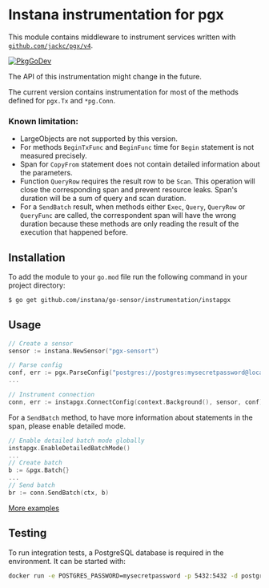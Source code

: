 Instana instrumentation for pgx
=============================================

This module contains middleware to instrument services written with [`github.com/jackc/pgx/v4`](https://github.com/jackc/pgx/v4).

[![PkgGoDev](https://pkg.go.dev/badge/github.com/instana/go-sensor/instrumentation/instapgx)](https://pkg.go.dev/github.com/instana/go-sensor/instrumentation/instapgx)

The API of this instrumentation might change in the future.

The current version contains instrumentation for most of the methods defined for `pgx.Tx` and `*pg.Conn`.

### Known limitation:

- LargeObjects are not supported by this version.
- For methods `BeginTxFunc` and `BeginFunc` time for `Begin` statement is not measured precisely.
- Span for `CopyFrom` statement does not contain detailed information about the parameters.
- Function `QueryRow` requires the result row to be `Scan`. This operation will close the corresponding span and prevent resource leaks. Span's duration will be a sum of query and scan duration.
- For a `SendBatch` result, when methods either `Exec`, `Query`, `QueryRow` or `QueryFunc` are called, the correspondent span will have the wrong duration because these methods are only reading the result of the execution that happened before.

Installation
------------

To add the module to your `go.mod` file run the following command in your project directory:

```bash
$ go get github.com/instana/go-sensor/instrumentation/instapgx
```

Usage
-----

```go
// Create a sensor
sensor := instana.NewSensor("pgx-sensort")

// Parse config
conf, err := pgx.ParseConfig("postgres://postgres:mysecretpassword@localhost/postgres")
...

// Instrument connection 
conn, err := instapgx.ConnectConfig(context.Background(), sensor, conf)
```

For a `SendBatch` method, to have more information about statements in the span, please enable detailed mode.

```go
// Enable detailed batch mode globally
instapgx.EnableDetailedBatchMode()
...
// Create batch
b := &pgx.Batch{}
...
// Send batch
br := conn.SendBatch(ctx, b)
```


[More examples](https://pkg.go.dev/github.com/instana/go-sensor/instrumentation/instapgx)

Testing
---
To run integration tests, a PostgreSQL database is required in the environment. It can be started with:

```bash
docker run -e POSTGRES_PASSWORD=mysecretpassword -p 5432:5432 -d postgres
```